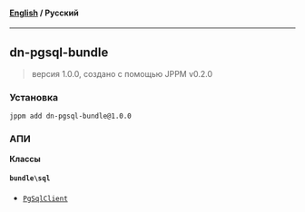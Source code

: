 #### [English](README.md) / **Русский**

---

## dn-pgsql-bundle
> версия 1.0.0, создано с помощью JPPM v0.2.0


### Установка
```
jppm add dn-pgsql-bundle@1.0.0
```

### АПИ
**Классы**

#### `bundle\sql`

- [`PgSqlClient`](https://github.com/jphp-compiler/develnext/blob/master/bundles/dn-pgsql-bundle/api-docs/classes/bundle/sql/PgSqlClient.ru.md)